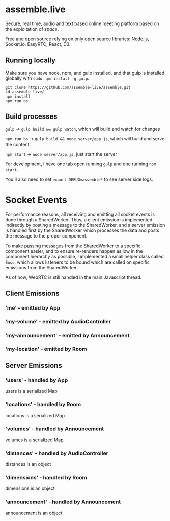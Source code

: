 # assemble.live

Secure, real time, audio and text based online meeting platform based on the exploitation of *space*.

Free and open source relying on only open source libraries: Node.js, Socket.io, EasyRTC, React, D3.

## Running locally

Make sure you have node, npm, and gulp installed, and that gulp is installed globally with `sudo npm install -g gulp`.

```
git clone https://github.com/assemble-live/assemble.git
cd assemble-live/
npm install
npm run bs
```

## Build processes

`gulp` -> `gulp build && gulp watch`, which will build and watch for changes

`npm run bs` -> `gulp build && node server/app.js`, which will build and serve the content

`npm start` -> `node server/app.js`, just start the server

For development, I have one tab open running `gulp` and one running `npm start`.

You'll also need to set `export DEBUG=assemble*` to see server side logs.

# Socket Events
For performance reasons, all receiving and emitting all socket events is done through a SharedWorker. Thus, a client emission is implemented indirectly by posting a message to the SharedWorker, and a server emission is handled first by the SharedWorker which processes the data and posts the message to the proper component.

To make passing messages from the SharedWorker to a specific component easier, and to ensure re-renders happen as low in the component hierarchy as possible, I implemented a small helper class called `Boss`, which allows listeners to be bound which are called on specific emissions from the SharedWorker.

As of now, WebRTC is still handled in the main Javascript thread.

## Client Emissions

### 'me' - emitted by App

### 'my-volume' - emitted by AudioController

### 'my-announcement' - emitted by Announcement

### 'my-location' - emitted by Room

## Server Emissions

### 'users' - handled by App
users is a serialized Map

### 'locations' - handled by Room
locations is a serialized Map

### 'volumes' - handled by Announcement
volumes is a serialized Map

### 'distances' - handled by AudioController
distances is an object

### 'dimensions' - handled by Room
dimensions is an object

### 'announcement' - handled by Announcement
announcement is an object
